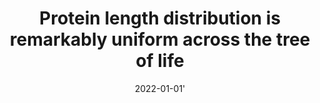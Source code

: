 ---
title: "Protein length distribution is remarkably uniform across the tree of life"
collection: publications
category: books
permalink: /publication/2022_SplicedAlignment
date: 2022-01-01'    
venue: 'Genome Biology'
paperurl: 'https://link.springer.com/article/10.1186/s13059-023-02973-2'
citation: 'Nevers, Y., Glover, N.M., Dessimoz, C. et al. Protein length distribution is remarkably uniform across the tree of life. Genome Biol 24, 135 (2023). https://doi.org/10.1186/s13059-023-02973-2'
---